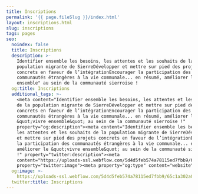 ```yaml
---
title: Inscriptions
permalink: '{{ page.fileSlug }}/index.html'
layout: inscriptions.html
slug: inscriptions
tags: pages
seo:
  noindex: false
  title: Inscriptions
  description: >-
    Identifier ensemble les besoins, les attentes et les souhaits de la
    population migrante de SierreDévelopper et mettre sur pied des projets
    concrets en faveur de l’intégrationEncourager la participation des
    communautés étrangères à la vie communale... en résumé, améliorer le "vivre
    ensemble" au sein de la communauté sierroise !
  og:title: Inscriptions
  additional_tags: >-
    <meta content="Identifier ensemble les besoins, les attentes et les souhaits
    de la population migrante de SierreDévelopper et mettre sur pied des projets
    concrets en faveur de l’intégrationEncourager la participation des
    communautés étrangères à la vie communale... en résumé, améliorer le
    &quot;vivre ensemble&quot; au sein de la communauté sierroise !"
    property="og:description"><meta content="Identifier ensemble les besoins,
    les attentes et les souhaits de la population migrante de SierreDévelopper
    et mettre sur pied des projets concrets en faveur de l’intégrationEncourager
    la participation des communautés étrangères à la vie communale... en résumé,
    améliorer le &quot;vivre ensemble&quot; au sein de la communauté sierroise
    !" property="twitter:description"><meta
    content="https://uploads-ssl.webflow.com/5d4d5feb574a78115ed7fbb9/65c1a302a0a0c5f27cc30ab6_opengraph.jpg"
    property="twitter:image"><meta property="og:type" content="website">
  og:image: >-
    https://uploads-ssl.webflow.com/5d4d5feb574a78115ed7fbb9/65c1a302a0a0c5f27cc30ab6_opengraph.jpg
  twitter:title: Inscriptions
---
```




